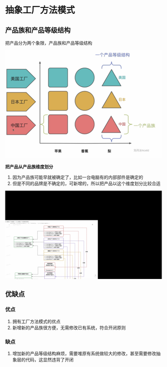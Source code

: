 # 抽象工厂方法模式

## 产品族和产品等级结构

把产品分为两个象限，产品族和产品等级结构

![img_5.png](img_5.png)

**把产品从产品族维度划分**

1. 因为产品族可能早就被确定了，比如一台电脑有的内部部件是确定的
2. 但是不同的品牌是不确定的，可新增的，所以把产品以这个维度划分比较合适

![img_6.png](img_6.png)

## 优缺点

### 优点
1. 拥有工厂方法模式的优点
2. 新增新的产品族很方便，无需修改已有系统，符合开闭原则
### 缺点
1. 增加新的产品等级结构麻烦，需要堆原有系统做较大的修改，甚至需要修改抽象层的代码，这显然违背了开闭